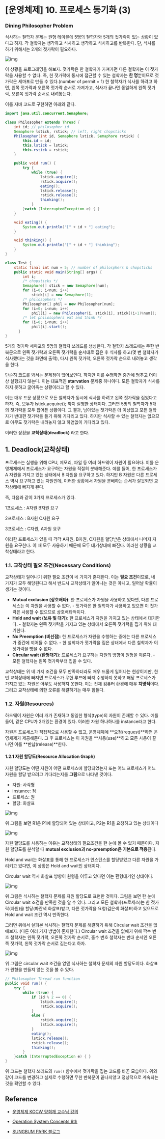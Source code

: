# [운영체제] 10. 프로세스 동기화 (3)

### Dining Philosopher Problem

식사하는 철학자 문제는 원형 테이블에 5명의 철학자와 5개의 젓가락이 있는 상황이 있다고 하자. 각 철학자는 생각하고 식사하고 생각하고 식사하고를 반복한다. 단, 식사를 하기 위해서는 2개의 젓가락이 필요하다.

![img](https://user-images.githubusercontent.com/34755287/54337394-1f7ccf00-4672-11e9-9fc0-cb98c4171239.png)

이 상황을 프로그래밍을 해보자. 젓가락은 한 철학자가 가져가면 다른 철학자는 이 젓가락을 사용할 수 없다. 즉, 한 젓가락에 동시에 접근할 수 있는 철학자는 **한 명**뿐이므로 젓가락은 세마포로 만들 수 있다.(number of permit = 1) 한 철학자가 식사를 하려고 하면, 왼쪽 젓가락과 오른쪽 젓가락 순서로 가져가고, 식사가 끝나면 동일하게 왼쪽 젓가락, 오른쪽 젓가락 순서로 내려놓는다.

이를 자바 코드로 구현하면 아래와 같다.

```java
import java.util.concurrent.Semaphore;

class Philosopher extends Thread {
	int id; // philosopher id
	Semaphore lstick, rstick; // left, right chopsticks
	Philosopher(int id, Semaphore lstick, Semaphore rstick) {
		this.id = id;
		this.lstick = lstick;
		this.rstick = rstick;
	}

	public void run() {
		try {
			while (true) {
				lstick.acquire();
				rstick.acquire();
				eating();
				lstick.release();
				rstick.release();
				thinking();
			}
		}catch (InterruptedException e) { }
	}

	void eating() {
		System.out.println("[" + id + "] eating");
	}

	void thinking() {
		System.out.println("[" + id + "] thinking");
	}
}

class Test {
	static final int num = 5; // number of philosphers & chopsticks
	public static void main(String[] args) {
        int i;
        /* chopsticks */
        Semaphore[] stick = new Semaphore[num];
        for (i=0; i<num; i++)
            stick[i] = new Semaphore(1);
        /* philosophers */
        Philosopher[] phil = new Philosopher[num];
        for (i=0; i<num; i++)
            phil[i] = new Philosopher(i, stick[i], stick[(i+1)%num]);
        /* let philosophers eat and think */
        for (i=0; i<num; i++)
            phil[i].start();
      }
}
```

5개의 젓가락 세마포와 5명의 철학자 쓰레드를 생성한다. 각 철학자 쓰레드에는 무한 반복문으로 왼쪽 젓가락과 오른쪽 젓가락을 순서대로 집은 후 식사를 하고(몇 번 철학자가 식사했다는 것을 화면에 출력), 다시 왼쪽 젓가락, 오른쪽 젓가락 순으로 내려놓고 생각을 한다.

단순히 코드를 봐서는 문제점이 없어보인다. 하지만 이를 수행하면 중간에 멈추고 더이상 실행되지 않는다.
이는 대표적인 **starvation** 문제중 하나이다. 모든 철학자가 식사를 하지 못하고 굶어죽는 상황이라고 할 수 있다.

이는 매우 드문 상황으로 모든 철학자가 동시에 식사를 하려고 왼쪽 젓가락을 집었다고 하자. 즉, 모두가 lstick.acquire(); 까지 실행한 상태이다. 그러면 5명의 철학자가 5개의 젓가락을 모두 집어든 상황이다. 그 결과, 남아있는 젓가락은 더 이상없고 모든 철학자가 반대편 젓가락을 들기 위해 기다리고 있다. 하지만 식사할 수 있는 철학자는 없으므로 아무도 젓가락은 내려놓지 않고 하염없이 기다리고 있다.

이러한 상황을 **교착상태(deadlock)** 라고 한다.



## 1. Deadlock(교착상태)

프로세스는 실행을 위해 CPU, 메모리, 파일 등 여러 하드웨어 자원이 필요하다. 이를 운영체제에서 프로세스가 요구하는 자원을 적절히 분배해준다. 예를 들어, 한 프로세스가 A 자원을 가지고 있는 상태에서 B 자원을 요구하고 있다. 하지만 B 자원은 다른 프로세스 역시 요구하고 있는 자원인데, 이러한 상황에서 자원을 분배하는 순서가 잘못되면 교착상태에 빠지게 된다.

즉, 다음과 같이 3가지 프로세스가 있다.

1프로세스 : A자원 B자원 요구   

2프로세스 : B자원 C자원 요구

3프로세스 : C자원, A자원 요구

이러한 프로세스가 있을 때 각각 A자원, B자원, C자원을 할당받은 상태에서 나머지 자원을 요구한다. 이 때 모두 사용하기 때문에 모두 대기상태에 빠진다. 이러한 상황을 교착상태라고 한다.

### 1.1. 교착상태 필요 조건(Necessary Conditions)

교착상태가 일어나기 위한 필요 조건이 네 가지가 존재한다. 이는 **필요 조건**이므로, 네 가지가 모두 해당된다고 해서 반드시 교착상태가 일어나는 것은 아니고, 일어날 확률이 생기는 것이다.

- **Mutual exclusion (상호배타)**: 한 프로세스가 자원을 사용하고 있다면, 다른 프로세스는 이 자원을 사용할 수 없다.
  \- 젓가락은 한 철학자가 사용하고 있으면 이 젓가락은 사용할 수 없으므로 상호배타적이다.
- **Hold and wait (보유 및 대기)**: 한 프로세스가 자원을 가지고 있는 상태에서 대기한다.
  \- 철학자는 왼쪽 젓가락을 가지고 있는 상태에서 오른쪽 젓가락을 집기 위해 대기한다.
- **No Preemption (비선점)**: 한 프로세스가 자원을 수행하는 중에는 다른 프로세스가 중간에 끼어들 수 없다.
  \- 한 철학자가 젓가락을 집은 상태에서 다른 철학자가 이 젓가락을 뺏을 수 없다.
- **Circular wait (환형대기)**: 프로세스가 요구하는 자원의 방향이 원형을 이룬다.
  \- 모든 철학자는 왼쪽 젓가락부터 집을 수 있다.

교착상태는 위 네 가지 조건을 모두 만족하더라도 매우 드물게 일어나는 현상이지만, 한 번 교착상태에 빠지면 프로세스가 무한 루프에 빠져 수행하지 못하고 해당 프로세스가 가지고 있는 자원은 아무도 사용하지 못한다. 이는 전체 컴퓨터 환경에 매우 **치명적**이다. 그리고 교착상태에 의한 오류를 해결하기는 매우 힘들다.

### 1.2. 자원(Resources)

하드웨어 자원은 여러 개가 존재하고 동일한 형식(type)의 자원이 존재할 수 있다. 예를 들어, 같은 CPU가 2개있는 환경이 있다. 이러한 자원 하나하나를 instance라고 한다.

자원은 프로세스가 직접적으로 사용할 수 없고, 운영체제에 **요청(request)**하면 운영체제가 제공해준다. 그 후 프로세스는 이 자원을 **사용(use)**하고 모든 사용이 끝나면 이를 **반납(release)**한다.

#### 1.2.1 자원 할당도(Resource Allocation Graph)

자원 할당도는 어떤 자원이 어떤 프로세스에 할당되었는지 또는 어느 프로세스가 어느 자원을 할당 받으려고 기다리는지를 **그림**으로 나타낸 것이다.

- 자원: 사각형
- instance: 점
- 프로세스: 원
- 할당: 화살표

![img](https://user-images.githubusercontent.com/34755287/54337395-1f7ccf00-4672-11e9-8553-eeeb75b665a2.png)

위 그림을 보면 R1은 P1에 할당되어 있는 상태이고, P2는 R1을 요청하고 있는 상태이다

![img](https://user-images.githubusercontent.com/34755287/54337396-1f7ccf00-4672-11e9-87cf-aad98e2795fe.png)

자원 할당도를 사용하는 이유는 교착상태의 필요조건을 한 눈에 볼 수 있기 때문이다. 자원 할당도를 분석할 때 **mutual exclusion과 no-preemption은 기본으로 적용**된다.

Hold and wait는 화살표를 통해 한 프로세스가 인스턴스를 할당받았고 다른 자원을 가리키고 있다면, 이 상황은 Hold and wait인 상태이다.

Circular wait 역시 화살표 방향이 원형을 이루고 있다면 이는 환형대기인 상태이다.

![img](https://user-images.githubusercontent.com/34755287/54337397-1f7ccf00-4672-11e9-8386-698a4db14e43.png)

위 그림은 식사하는 철학자 문제를 자원 할당도로 표현한 것이다. 그림을 보면 한 눈에 Circular wait 조건을 만족한 것을 알 수 있다. 그리고 모든 철학자(프로세스)는 한 젓가락(자원)을 할당(파란색 화살표)받고, 다른 젓가락을 요청(검은색 화살표)하고 있으므로 Hold and wait 조건 역시 만족한다.

그러면 위에서 살펴본 식사하는 철학자 문제를 해결하기 위해 Circular wait 조건을 없애보자. (다른 여러 가지 방법이 존재한다.) Circular wait 조건을 없애기 위해 짝수 번호 철학자는 왼쪽 젓가락, 오른쪽 젓가락 순서로, 홀수 번호 철학자는 반대 순서인 오른쪽 젓가락, 왼쪽 젓가락 순서로 집는다고 하자.

![img](https://user-images.githubusercontent.com/34755287/54337399-20156580-4672-11e9-9b44-a784e582ba54.png)

위 그림은 circular wait 조건을 없앤 식사하는 철학자 문제의 자원 할당도이다. 화살표가 원형을 만들지 않는 것을 볼 수 있다.

```java
// Philosopher Thread run function
public void run() {
    try {
        while (true) {
            if (id % 2 == 0) {
                lstick.acquire();
                rstick.acquire();
            }
            else {
                rstick.acquire();
                lstick.acquire();
            }
            eating();
            lstick.release();
            rstick.release();
            thinking();
        }
    }catch (InterruptedException e) { }
}
```

위 코드는 철학자 쓰레드의 `run()` 함수에서 젓가락을 집는 코드를 바꾼 모습이다. 위와 같이 코드를 변경하고 실제로 수행하면 무한 반복문이 끝나지않고 정상적으로 계속되는 것을 확인할 수 있다.

## Reference

- [운영체제 KOCW 양희재 교수님 강의](http://www.kocw.net/home/cview.do?lid=985268d881a7defe)

- [Operation System Concepts 9th](http://www.kyobobook.co.kr/product/detailViewEng.laf?ejkGb=ENG&mallGb=ENG&barcode=9781118093757&orderClick=LAG&Kc=)

-  [SUNGBUM PARK 블로그](https://velog.io/@codemcd/운영체제OS-10.-프로세스-동기화-3)



